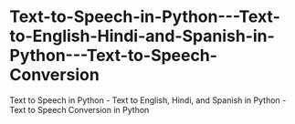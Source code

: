 # Text-to-Speech-in-Python---Text-to-English-Hindi-and-Spanish-in-Python---Text-to-Speech-Conversion
Text to Speech in Python - Text to English, Hindi, and Spanish in Python - Text to Speech Conversion in Python
